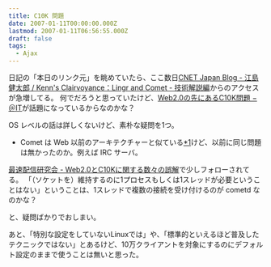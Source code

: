 ```yaml
---
title: C10K 問題
date: 2007-01-11T00:00:00.000Z
lastmod: 2007-01-11T06:56:55.000Z
draft: false
tags:
  - Ajax
---
```


日記の「本日のリンク元」を眺めていたら、ここ数日[CNET Japan Blog - 江島健太郎 / Kenn's Clairvoyance：Lingr and Comet - 技術解説編](http://blog.japan.cnet.com/kenn/archives/003149.html)からのアクセスが急増してる。 何でだろうと思っていたけど、[Web2.0の先にあるC10K問題 − ＠IT](http://www.atmarkit.co.jp/news/analysis/200701/09/c10k.html)が話題になっているからなのかな？

OS レベルの話は詳しくないけど、素朴な疑問を1つ。

* Comet は Web 以前のアーキテクチャーと似ている[\*1](# "違うとすれば接続/切断が多発することか")けど、以前に同じ問題は無かったのか。例えば IRC サーバ。

[最速配信研究会 - Web2.0とC10Kに関する数々の誤解](http://d.hatena.ne.jp/yamaz/20070110)で少しフォローされてる。 「（ソケットを）維持するのに1プロセスもしくは1スレッドが必要ということはない」ということは、1スレッドで複数の接続を受け付けるのが cometd なのかな？

と、疑問ばかりでおしまい。

あと、「特別な設定をしていないLinuxでは」や、「標準的といえるほど普及したテクニックではない」とあるけど、10万クライアントを対象にするのにデフォルト設定のままで使うことは無いと思った。
